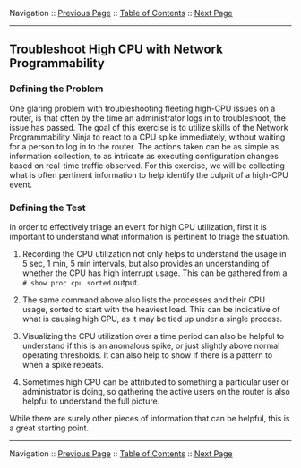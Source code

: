Navigation :: [Previous Page](LTRPRG-1100-04-Test.md) :: [Table of Contents](LTRPRG-1100-00-Intro.md#table-of-contents) :: 
[Next Page](LTRPRG-1100-04a2-HighCPU-Ex1.md)

---

## Troubleshoot High CPU with Network Programmability

### Defining the Problem

One glaring problem with troubleshooting fleeting high-CPU issues on a router, is that often by the time an
administrator logs in to troubleshoot, the issue has passed. The goal of this exercise is to utilize skills of the
Network Programmability Ninja to react to a CPU spike immediately, without waiting for a person to log in to the router.
The actions taken can be as simple as information collection, to as intricate as executing configuration changes based
on real-time traffic observed. For this exercise, we will be collecting what is often pertinent information to help
identify the culprit of a high-CPU event.

### Defining the Test

In order to effectively triage an event for high CPU utilization, first it is important to understand what information
is pertinent to triage the situation. 

1. Recording the CPU utilization not only helps to understand the usage in 5 sec, 1 min, 5 min intervals, but also
provides an understanding of whether the CPU has high interrupt usage. This can be gathered from a `# show proc cpu
sorted` output.

2. The same command above also lists the processes and their CPU usage, sorted to start with the heaviest load. This
can be indicative of what is causing high CPU, as it may be tied up under a single process.

3. Visualizing the CPU utilization over a time period can also be helpful to understand if this is an
anomalous spike, or just slightly above normal operating thresholds. It can also help to show if there is a pattern to
when a spike repeats.

3. Sometimes high CPU can be attributed to something a particular user or administrator is doing, so gathering the
active users on the router is also helpful to understand the full picture.

While there are surely other pieces of information that can be helpful, this is a great starting point.

---

Navigation :: [Previous Page](LTRPRG-1100-04-Test.md) :: [Table of Contents](LTRPRG-1100-00-Intro.md#table-of-contents) :: 
[Next Page](LTRPRG-1100-04a2-HighCPU-Ex1.md)
